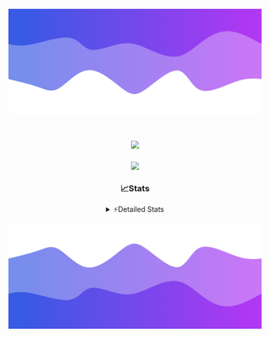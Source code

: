 ![Header](./header.png)
<div align="center">

<h1 align="center">
  <a href="https://git.io/typing-svg">
    <img src="https://readme-typing-svg.herokuapp.com/?lines=Hello,+There!+%F0%9F%91%8B;This+is+chicho.;Owner+on+Ocean;&center=true&size=25">
  </a>
</h1>
  
<p align="center">
  <img src="https://lanyard.cnrad.dev/api/852683595378196480" />
</p>

### 📈Stats
<details>
    <summary> ⚡Detailed Stats</summary>
    <br/>

<!--START_SECTION:waka-->
![Code Time](http://img.shields.io/badge/Code%20Time-1%2C107%20hrs%2040%20mins-blue)

![Profile Views](http://img.shields.io/badge/Profile%20Views-0-blue)

**🐱 My GitHub Data** 

> 📦 209.6 kB Used in GitHub's Storage 
 > 
> 🏆 0 Contributions in the Year 2025
 > 
> 🚫 Not Opted to Hire
 > 
> 📜 15 Public Repositories 
 > 
> 🔑 14 Private Repositories 
 > 
**I'm a Night 🦉** 

```text
🌞 Morning                24 commits          █░░░░░░░░░░░░░░░░░░░░░░░░   04.39 % 
🌆 Daytime                74 commits          ███░░░░░░░░░░░░░░░░░░░░░░   13.53 % 
🌃 Evening                243 commits         ███████████░░░░░░░░░░░░░░   44.42 % 
🌙 Night                  206 commits         █████████░░░░░░░░░░░░░░░░   37.66 % 
```
📅 **I'm Most Productive on Friday** 

```text
Monday                   29 commits          █░░░░░░░░░░░░░░░░░░░░░░░░   05.30 % 
Tuesday                  117 commits         █████░░░░░░░░░░░░░░░░░░░░   21.39 % 
Wednesday                85 commits          ████░░░░░░░░░░░░░░░░░░░░░   15.54 % 
Thursday                 74 commits          ███░░░░░░░░░░░░░░░░░░░░░░   13.53 % 
Friday                   130 commits         ██████░░░░░░░░░░░░░░░░░░░   23.77 % 
Saturday                 62 commits          ███░░░░░░░░░░░░░░░░░░░░░░   11.33 % 
Sunday                   50 commits          ██░░░░░░░░░░░░░░░░░░░░░░░   09.14 % 
```


📊 **This Week I Spent My Time On** 

```text
🕑︎ Time Zone: America/Argentina/Buenos_Aires

💬 Programming Languages: 
TypeScript               15 hrs 28 mins      ███████████████████░░░░░░   74.64 % 
JSON                     2 hrs 1 min         ██░░░░░░░░░░░░░░░░░░░░░░░   09.73 % 
JavaScript               1 hr 39 mins        ██░░░░░░░░░░░░░░░░░░░░░░░   07.99 % 
HTML                     1 hr 5 mins         █░░░░░░░░░░░░░░░░░░░░░░░░   05.24 % 
Python                   19 mins             ░░░░░░░░░░░░░░░░░░░░░░░░░   01.58 % 

🔥 Editors: 
Cursor                   20 hrs 43 mins      █████████████████████████   100.00 % 

🐱‍💻 Projects: 
ocean-backend            14 hrs 43 mins      ██████████████████░░░░░░░   71.00 % 
front-electro-patagonia-m5 hrs 39 mins       ███████░░░░░░░░░░░░░░░░░░   27.31 % 
back-electro-patagonia-ma21 mins             ░░░░░░░░░░░░░░░░░░░░░░░░░   01.69 % 

💻 Operating System: 
Windows                  20 hrs 43 mins      █████████████████████████   100.00 % 
```

**I Mostly Code in JavaScript** 

```text
JavaScript               11 repos            ███████░░░░░░░░░░░░░░░░░░   29.73 % 
HTML                     7 repos             █████░░░░░░░░░░░░░░░░░░░░   18.92 % 
TypeScript               4 repos             ███░░░░░░░░░░░░░░░░░░░░░░   10.81 % 
Astro                    2 repos             █░░░░░░░░░░░░░░░░░░░░░░░░   05.41 % 
SCSS                     1 repo              █░░░░░░░░░░░░░░░░░░░░░░░░   02.70 % 
```




 Last Updated on 03/03/2025 15:18:06 UTC
<!--END_SECTION:waka-->
</details>

![Footer](./footer.png)
